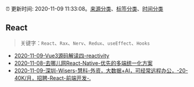:alarm_clock: 更新时间: 2020-11-09 11:33:08。[来源分类](../README.md)、[标签分类](../TAGS.md)、[时间分类](../TIMELINE.md)

## React


> 关键字：`React`、`Rax`、`Nerv`、`Redux`、`useEffect`、`Hooks`



- [2020-11-09-Vue3源码解读四-reactivity](https://juejin.im/post/6893045604592418830) 
- [2020-11-08-去哪儿网React-Native-优先的多端统一化方案](https://juejin.im/post/6893028483232956429) 
- [2020-11-09-深圳-Wisers-慧科-外资，大数据+AI，可经常远程办公，-20-40K/月，招聘-React-前端开发-.](https://www.v2ex.com/t/723297) 